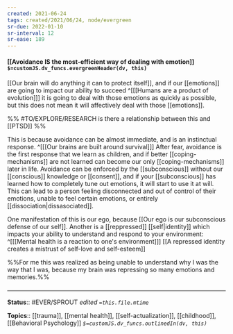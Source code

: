 ```yaml
---
created: 2021-06-24
tags: created/2021/06/24, node/evergreen
sr-due: 2022-01-10
sr-interval: 12
sr-ease: 189
---
```


#### [[Avoidance IS the most-efficient way of dealing with emotion]] `$=customJS.dv_funcs.evergreenHeader(dv, this)`

[[Our brain will do anything it can to protect itself]], and if our [[emotions]] are going to impact our ability to succeed
^[[[Humans are a product of evolution]]]
it is going to deal with those emotions as quickly as possible, but this does not mean it will affectively deal with those [[emotions]].

%%
#TO/EXPLORE/RESEARCH is there a relationship between this and [[PTSD]]
%%

This is because avoidance can be almost immediate, and is an instinctual response.
^[[[Our brains are built around survival]]]
After fear, avoidance is the first response that we learn as children, and if better [[coping-mechanisms]] are not learned can become our only [[coping-mechanisms]] later in life.
Avoidance can be enforced by the [[subconscious]] without our [[conscious]] knowledge or [[consent]],
and if your [[subconscious]] has learned how to completely tune out emotions, it will start to use it at will.
This can lead to a person feeling disconnected and out of control of their emotions, unable to feel certain emotions, or entirely [[dissociation|dissasociated]].

One manifestation of this is our ego, because [[Our ego is our subconscious defense of our self]]. Another is a [[reppressed]] [[self|identity]] which impacts your ability to understand and respond to your environment:
^[[[Mental health is a reaction to one's environment]]]
[[A repressed identity creates a mistrust of self-love and self-esteem]]

%%For me this was realized as being unable to understand why I was the way that I was, because my brain was repressing so many emotions and memories.%%

### <hr class="footnote"/>

**Status**:: #EVER/SPROUT 
*edited `=this.file.mtime`*

**Topics**:: [[trauma]], [[mental health]], [[self-actualization]], [[childhood]], [[Behavioral Psychology]]
*`$=customJS.dv_funcs.outlinedIn(dv, this)`*
